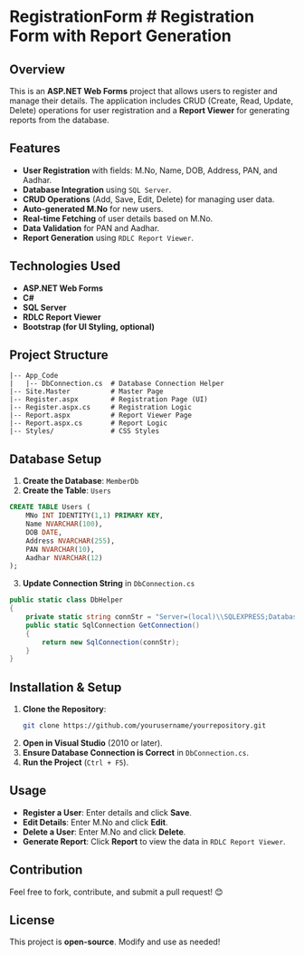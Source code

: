 # RegistrationForm # Registration Form with Report Generation

## Overview
This is an **ASP.NET Web Forms** project that allows users to register and manage their details. The application includes CRUD (Create, Read, Update, Delete) operations for user registration and a **Report Viewer** for generating reports from the database.

## Features
- **User Registration** with fields: M.No, Name, DOB, Address, PAN, and Aadhar.
- **Database Integration** using `SQL Server`.
- **CRUD Operations** (Add, Save, Edit, Delete) for managing user data.
- **Auto-generated M.No** for new users.
- **Real-time Fetching** of user details based on M.No.
- **Data Validation** for PAN and Aadhar.
- **Report Generation** using `RDLC Report Viewer`.

## Technologies Used
- **ASP.NET Web Forms**
- **C#**
- **SQL Server**
- **RDLC Report Viewer**
- **Bootstrap (for UI Styling, optional)**

## Project Structure
```
|-- App_Code
|   |-- DbConnection.cs  # Database Connection Helper
|-- Site.Master          # Master Page
|-- Register.aspx        # Registration Page (UI)
|-- Register.aspx.cs     # Registration Logic
|-- Report.aspx          # Report Viewer Page
|-- Report.aspx.cs       # Report Logic
|-- Styles/              # CSS Styles
```

## Database Setup
1. **Create the Database**: `MemberDb`
2. **Create the Table**: `Users`
```sql
CREATE TABLE Users (
    MNo INT IDENTITY(1,1) PRIMARY KEY,
    Name NVARCHAR(100),
    DOB DATE,
    Address NVARCHAR(255),
    PAN NVARCHAR(10),
    Aadhar NVARCHAR(12)
);
```
3. **Update Connection String** in `DbConnection.cs`
```csharp
public static class DbHelper
{
    private static string connStr = "Server=(local)\\SQLEXPRESS;Database=MemberDb;Integrated Security=True;";
    public static SqlConnection GetConnection()
    {
        return new SqlConnection(connStr);
    }
}
```

## Installation & Setup
1. **Clone the Repository**:
   ```sh
   git clone https://github.com/yourusername/yourrepository.git
   ```
2. **Open in Visual Studio** (2010 or later).
3. **Ensure Database Connection is Correct** in `DbConnection.cs`.
4. **Run the Project** (`Ctrl + F5`).

## Usage
- **Register a User**: Enter details and click **Save**.
- **Edit Details**: Enter M.No and click **Edit**.
- **Delete a User**: Enter M.No and click **Delete**.
- **Generate Report**: Click **Report** to view the data in `RDLC Report Viewer`.

## Contribution
Feel free to fork, contribute, and submit a pull request! 😊

## License
This project is **open-source**. Modify and use as needed!

